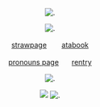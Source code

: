 <p align="center"

![.](https://64.media.tumblr.com/a40907e1055c5a36a867a3e539c7ee5d/115224d4effbed7f-4f/s640x960/8923c4349ce5a24121c6e772fd0667a8713dd542.gifv)

<p align="center"

![.](https://images-wixmp-ed30a86b8c4ca887773594c2.wixmp.com/f/d663bbbf-ed62-4223-bf30-8ec11b4101bc/djjtgs7-30827e54-c6c5-4e03-a76b-475f5b2b95fc.png?token=eyJ0eXAiOiJKV1QiLCJhbGciOiJIUzI1NiJ9.eyJzdWIiOiJ1cm46YXBwOjdlMGQxODg5ODIyNjQzNzNhNWYwZDQxNWVhMGQyNmUwIiwiaXNzIjoidXJuOmFwcDo3ZTBkMTg4OTgyMjY0MzczYTVmMGQ0MTVlYTBkMjZlMCIsIm9iaiI6W1t7InBhdGgiOiJcL2ZcL2Q2NjNiYmJmLWVkNjItNDIyMy1iZjMwLThlYzExYjQxMDFiY1wvZGpqdGdzNy0zMDgyN2U1NC1jNmM1LTRlMDMtYTc2Yi00NzVmNWIyYjk1ZmMucG5nIn1dXSwiYXVkIjpbInVybjpzZXJ2aWNlOmZpbGUuZG93bmxvYWQiXX0.tWKPEhOOEm9eBc8RpppYvT8wI6geWu7pbv7cAMfpkD8)

<p align="center"

[strawpage](https://3fs.straw.page/) ㅤㅤ[atabook](https://cscoop.atabook.org/)

<p align="center"

[pronouns page](https://en.pronouns.page/@robotpilled)ㅤㅤ[rentry](https://rentry.co/webcam)

<p align="center"
  
![.](https://64.media.tumblr.com/54a8b8c91be7f0b43a0fa3a07cff65dc/6dc8898458942376-ab/s400x600/49134a63ab1c204af1695a1b5453fbc50f365a62.gifv)

<p align="center"
  
![](https://komarev.com/ghpvc/?username=robotpilled&color=e7199a&label=☆+prof+views+) ![.](https://64.media.tumblr.com/68084615083b28087ecccac3d3fbdb9d/66ebc5ca39dbb5c2-00/s75x75_c1/0f11de307b428a9a9dd0df8060095f7d3cd6986f.gifv)
